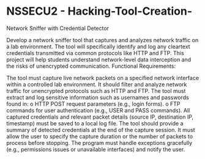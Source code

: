 # NSSECU2 - Hacking-Tool-Creation-
Network Sniffer with Credential Detector

Develop a network sniffer tool that captures and analyzes network traffic on a lab environment. The tool will specifically identify and log any cleartext credentials transmitted via common protocols like HTTP and FTP.
This project will help students understand network-level data interception and the risks of unencrypted communication.
Functional Requirements:

The tool must capture live network packets on a specified network interface within a controlled lab environment.
It should filter and analyze network traffic for unencrypted protocols such as HTTP and FTP.
The tool must extract and log sensitive information such as usernames and passwords found in:
o    HTTP POST request parameters (e.g., login forms).
o    FTP commands for user authentication (e.g., USER and PASS commands).
All captured credentials and relevant packet details (source IP, destination IP, timestamp) must be saved to a local log file.
The tool should provide a summary of detected credentials at the end of the capture session.
It must allow the user to specify the capture duration or the number of packets to process before stopping.
The program must handle exceptions gracefully (e.g., permissions issues or unavailable interfaces) and notify the user.
